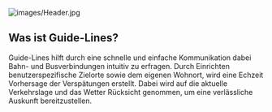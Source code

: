 ![images/Header.jpg](images/Header.jpg)

## Was ist Guide-Lines?
Guide-Lines hilft durch eine schnelle und einfache Kommunikation dabei Bahn- und Busverbindungen intuitiv zu erfragen. Durch Einrichten benutzerspezifische Zielorte sowie dem eigenen Wohnort, wird eine Echzeit Vorhersage der Verspätungen erstellt. Dabei wird auf die aktuelle Verkehrslage und das Wetter Rücksicht genommen, um eine verlässliche Auskunft bereitzustellen.
